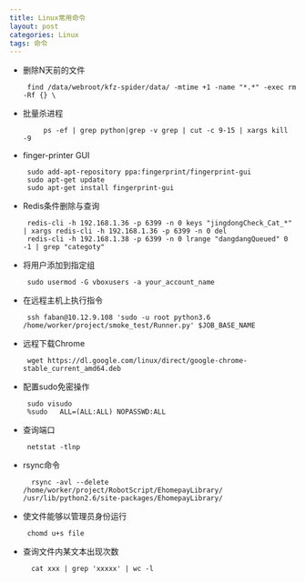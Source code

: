 ```yaml
---
title: Linux常用命令
layout: post
categories: Linux
tags: 命令
---
```

 
 - 删除N天前的文件
 
		find /data/webroot/kfz-spider/data/ -mtime +1 -name "*.*" -exec rm -Rf {} \
		      
 - 批量杀进程
 
            ps -ef | grep python|grep -v grep | cut -c 9-15 | xargs kill -9
 			
 - finger-printer GUI
 
		sudo add-apt-repository ppa:fingerprint/fingerprint-gui
		sudo apt-get update
		sudo apt-get install fingerprint-gui
	
 - Redis条件删除与查询
 
		redis-cli -h 192.168.1.36 -p 6399 -n 0 keys "jingdongCheck_Cat_*" | xargs redis-cli -h 192.168.1.36 -p 6399 -n 0 del
		redis-cli -h 192.168.1.38 -p 6399 -n 0 lrange "dangdangQueued" 0 -1 | grep "categoty"
 
 - 将用户添加到指定组
 
		sudo usermod -G vboxusers -a your_account_name

 - 在远程主机上执行指令
 
		ssh faban@10.12.9.108 'sudo -u root python3.6 /home/worker/project/smoke_test/Runner.py' $JOB_BASE_NAME 

 - 远程下载Chrome
 
		wget https://dl.google.com/linux/direct/google-chrome-stable_current_amd64.deb

 - 配置sudo免密操作

		sudo visudo
		%sudo   ALL=(ALL:ALL) NOPASSWD:ALL

 - 查询端口
 
		netstat -tlnp

 - rsync命令
 
         rsync -avl --delete  /home/worker/project/RobotScript/EhomepayLibrary/ /usr/lib/python2.6/site-packages/EhomepayLibrary/
 
 - 使文件能够以管理员身份运行

		chomd u+s file
		
- 查询文件内某文本出现次数

		cat xxx | grep 'xxxxx' | wc -l
	
